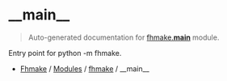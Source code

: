 # \_\_main\_\_

> Auto-generated documentation for [fhmake.__main__](../../fhmake/__main__.py) module.

Entry point for python -m fhmake.

- [Fhmake](../README.md#fhmake-index) / [Modules](../README.md#fhmake-modules) / [fhmake](index.md#fhmake) / \_\_main\_\_
